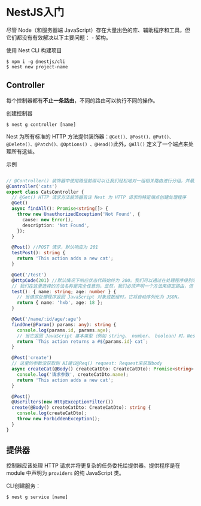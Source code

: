 # NestJS入门

尽管 Node（和服务器端 JavaScript）存在大量出色的库、辅助程序和工具，但它们都没有有效解决以下主要问题： - 架构。

使用 Nest CLI 构建项目
```shell
$ npm i -g @nestjs/cli
$ nest new project-name
```

## Controller

每个控制器都有**不止一条路由**，不同的路由可以执行不同的操作。

创建控制器

```shell
$ nest g controller [name]
```

Nest 为所有标准的 HTTP 方法提供装饰器：`@Get()、@Post()、@Put()、@Delete()、@Patch()、@Options() 、@Head()`此外，`@All()` 定义了一个端点来处理所有这些。

示例
```typescript

// @Controller() 装饰器中使用路径前缀可以让我们轻松地对一组相关路由进行分组，并最大限度地减少重复代码
@Controller('cats')
export class CatsController {
  // @Get() HTTP 请求方法装饰器告诉 Nest 为 HTTP 请求的特定端点创建处理程序
  @Get()
  async findAll(): Promise<string[]> {
    throw new UnauthorizedException('Not Found', {
      cause: new Error(),
      description: 'Not Found',
    });
  }

  @Post() //POST 请求，默认响应为 201
  testPost(): string {
    return 'This action adds a new cat';
  }

  @Get('/test')
  @HttpCode(201) //默认情况下响应状态代码始终为 200。我们可以通过在处理程序级别添加 @HttpCode(...) 装饰器来轻松更改此行为。
  // 我们在这里选择的方法名称是完全任意的。显然，我们必须声明一个方法来绑定路由，但 Nest 对所选择的方法名称没有任何意义。
  test(): { name: string; age: number } {
    // 当请求处理程序返回 JavaScript 对象或数组时，它将自动序列化为 JSON。
    return { name: 'hxb', age: 18 };
  }

  @Get('/name/:id/age/:age')
  findOne(@Param() params: any): string {
    console.log(params.id, params.age);
    // 当它返回 JavaScript 基本类型（例如 string、 number、 boolean）时，Nest 将仅发送该值，而不尝试对其进行序列化。
    return `This action returns a #${params.id} cat`;
  }

  @Post('create')
  // 这里的参数没获取到 AI建议@Req() request: Request来获取body
  async createCat(@Body() createCatDto: CreateCatDto): Promise<string> {
    console.log('请求参数', createCatDto.name);
    return 'This action adds a new cat';
  }

  @Post()
  @UseFilters(new HttpExceptionFilter())
  create(@Body() createCatDto: CreateCatDto): string {
    console.log(createCatDto);
    throw new ForbiddenException();
  }
}
```

## 提供器

控制器应该处理 HTTP 请求并将更复杂的任务委托给提供器。提供程序是在 module 中声明为 `providers` 的纯 JavaScript 类。

CLI创建服务：
```shell
$ nest g service [name]
```





